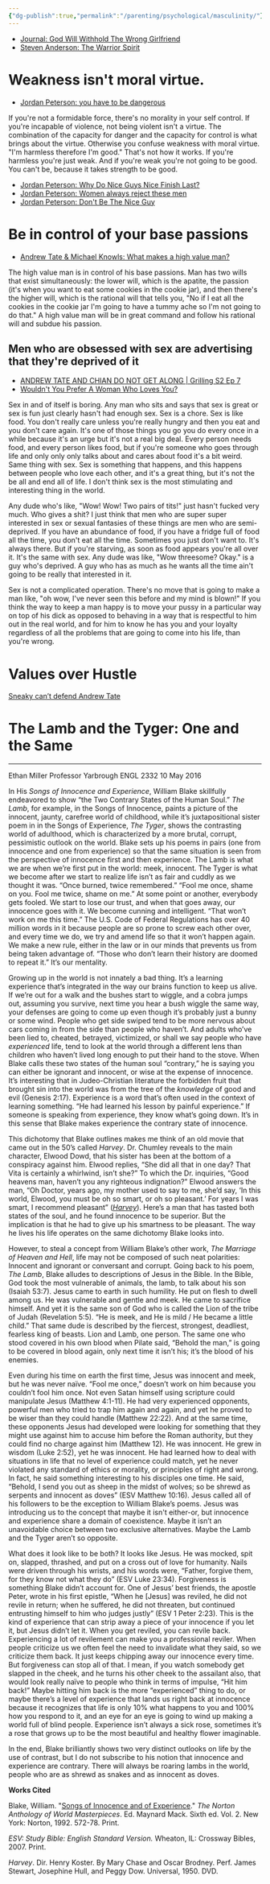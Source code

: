```yaml
---
{"dg-publish":true,"permalink":"/parenting/psychological/masculinity/"}
---
```



* [Journal: God Will Withhold The Wrong Girlfriend](https://youtu.be/yiFUJb9Ynr0?t=525)
* [Steven Anderson: The Warrior Spirit](https://www.youtube.com/watch?v=cQ_Q3krqA0g&t=13s)

# Weakness isn't moral virtue.
* [Jordan Peterson: you have to be dangerous](https://www.youtube.com/watch?v=XLQlh1G9Ldw)

If you're not a formidable force, there's no morality in your self control. If you're incapable of violence, not being violent isn't a virtue. The combination of the capacity for danger and the capacity for control is what brings about the virtue. Otherwise you confuse weakness with moral virtue. "I'm harmless therefore I'm good." That's not how it works. If you're harmless you're just weak. And if you're weak you're not going to be good. You can't be, because it takes strength to be good. 

* [Jordan Peterson: Why Do Nice Guys Nice Finish Last?](https://www.youtube.com/watch?v=di2FM8WZI5E)
* [Jordan Peterson: Women always reject these men](https://www.youtube.com/watch?v=UtcUOEIM7E0)
* [Jordan Peterson: Don't Be The Nice Guy](https://www.youtube.com/watch?v=fesSvXKxYd0)

# Be in control of your base passions
* [Andrew Tate & Michael Knowls: What makes a high value man?](https://www.youtube.com/watch?v=VLUgseVJheE&t=1304s)

The high value man is in control of his base passions. Man has two wills that exist simultaneously: the lower will, which is the apatite, the passion (it's when you want to eat some cookies in the cookie jar), and then there's the higher will, which is the rational will that tells you, "No if I eat all the cookies in the cookie jar I'm going to have a tummy ache so I'm not going to do that." A high value man will be in great command and follow his rational will and subdue his passion.

## Men who are obsessed with sex are advertising that they're deprived of it
* [ANDREW TATE AND CHIAN DO NOT GET ALONG | Grilling S2 Ep 7](https://youtu.be/m1S9oOgnGp0?t=2864)
* [Wouldn't You Prefer A Woman Who Loves You?](https://www.youtube.com/clip/Ugkx9qrhj0jgJwA63PIyY9rWhMGHJIayMXPw)

Sex in and of itself is boring. Any man who sits and says that sex is great or sex is fun just clearly hasn't had enough sex. Sex is a chore. Sex is like food. You don't really care unless you're really hungry and then you eat and you don't care again. It's one of those things you go you do every once in a while because it's an urge but it's not a real big deal. Every person needs food, and every person likes food, but if you're someone who goes through life and only only only talks
about and cares about food it's a bit weird. Same thing with sex. Sex is something that happens, and this happens between people who love each other, and it's a great thing, but it's not the be all and end all of life. I don't think sex is the most stimulating and interesting thing in the world. 

Any dude who's like, "Wow! Wow! Two pairs of tits!" just hasn't fucked very much. Who gives a shit? I just think that men who are super super interested in sex or sexual fantasies of these things are men who are semi-deprived. If you have an abundance of food, if you have a fridge full of food all the time, you don't eat all the time. Sometimes you just don't want to. It's always there. But if you're starving, as soon as food appears you're all over it. It's the same with sex. Any dude was like, "Wow threesome? Okay." is a guy who's deprived. A guy who has as much as he wants all the time ain't going to be really that interested in it.

Sex is not a complicated operation. There's no move that is going to make a man like, "oh wow, I've never seen this before and my mind is blown!" If you think the way to keep a man happy is to move your pussy in a particular way on top of his dick as opposed to behaving in a way that is respectful to him out in the real world, and for him to know he has you and your loyalty regardless of all the problems that are going to come into his life, than you're wrong.

# Values over Hustle

[Sneaky can’t defend Andrew Tate](https://youtube.com/shorts/uRwsln3Xei8?feature=share)


# The Lamb and the Tyger: One and the Same
---
Ethan Miller
Professor Yarbrough
ENGL 2332
10 May 2016

In His _Songs of Innocence and Experience_, William Blake skillfully endeavored to show “the Two Contrary States of the Human Soul.” _The Lamb_, for example, in the Songs of Innocence, paints a picture of the innocent, jaunty, carefree world of childhood, while it’s juxtapositional sister poem in in the Songs of Experience, _The Tyger_, shows the contrasting world of adulthood, which is characterized by a more brutal, corrupt, pessimistic outlook on the world. Blake sets up his poems in pairs (one from innocence and one from experience) so that the same situation is seen from the perspective of innocence first and then experience. The Lamb is what we are when we’re first put in the world: meek, innocent. The Tyger is what we become after we start to realize life isn’t as fair and cuddly as we thought it was. “Once burned, twice remembered.” “Fool me once, shame on you. Fool me twice, shame on me.” At some point or another, everybody gets fooled. We start to lose our trust, and when that goes away, our innocence goes with it. We become cunning and intelligent. “That won’t work on me this time.” The U.S. Code of Federal Regulations has over 40 million words in it because people are so prone to screw each other over, and every time we do, we try and amend life so that it won’t happen again. We make a new rule, either in the law or in our minds that prevents us from being taken advantage of. “Those who don’t learn their history are doomed to repeat it.” It’s our mentality.

Growing up in the world is not innately a bad thing. It’s a learning experience that’s integrated in the way our brains function to keep us alive. If we’re out for a walk and the bushes start to wiggle, and a cobra jumps out, assuming you survive, next time you hear a bush wiggle the same way, your defenses are going to come up even though it’s probably just a bunny or some wind. People who get side swiped tend to be more nervous about cars coming in from the side than people who haven’t. And adults who’ve been lied to, cheated, betrayed, victimized, or shall we say people who have _experienced_ life, tend to look at the world through a different lens than children who haven’t lived long enough to put their hand to the stove. When Blake calls these two states of the human soul “contrary,” he is saying you can either be ignorant and innocent, or wise at the expense of innocence. It’s interesting that in Judeo-Christian literature the forbidden fruit that brought sin into the world was from the tree of the _knowledge_ of good and evil (Genesis 2:17). Experience is a word that’s often used in the context of learning something. “He had learned his lesson by painful experience.” If someone is speaking from experience, they know what’s going down. It’s in this sense that Blake makes experience the contrary state of innocence.

This dichotomy that Blake outlines makes me think of an old movie that came out in the 50’s called _Harvey_. Dr. Chumley reveals to the main character, Elwood Dowd, that his sister has been at the bottom of a conspiracy against him. Elwood replies, “She did all that in one day? That Vita is certainly a whirlwind, isn’t she?” To which the Dr. inquiries, “Good heavens man, haven’t you any righteous indignation?” Elwood answers the man, “Oh Doctor, years ago, my mother used to say to me, she’d say, ‘In this world, Elwood, you must be oh so smart, or oh so pleasant.’ For years I was smart, I recommend pleasant” ([_Harvey_](https://www.youtube.com/watch?v=UUOxEwCuEgQ)). Here’s a man that has tasted both states of the soul, and he found innocence to be superior. But the implication is that he had to give up his smartness to be pleasant. The way he lives his life operates on the same dichotomy Blake looks into.

However, to steal a concept from William Blake’s other work, _The Marriage of Heaven and Hell_, life may not be composed of such neat polarities: Innocent and ignorant or conversant and corrupt. Going back to his poem, _The Lamb_, Blake alludes to descriptions of Jesus in the Bible. In the Bible, God took the most vulnerable of animals, the lamb, to talk about his son (Isaiah 53:7). Jesus came to earth in such humility. He put on flesh to dwell among us. He was vulnerable and gentle and meek. He came to sacrifice himself. And yet it is the same son of God who is called the Lion of the tribe of Judah (Revelation 5:5). “He is meek, and He is mild / He became a little child.” That same dude is described by the fiercest, strongest, deadliest, fearless king of beasts. Lion and Lamb, one person. The same one who stood covered in his own blood when Pilate said, “Behold the man,” is going to be covered in blood again, only next time it isn’t his; it’s the blood of his enemies.

Even during his time on earth the first time, Jesus was innocent and meek, but he was never naïve. “Fool me once,” doesn’t work on him because you couldn’t fool him once. Not even Satan himself using scripture could manipulate Jesus (Matthew 4:1-11). He had very experienced opponents, powerful men who tried to trap him again and again, and yet he proved to be wiser than they could handle (Matthew 22:22). And at the same time, these opponents Jesus had developed were looking for something that they might use against him to accuse him before the Roman authority, but they could find no charge against him (Matthew 12). He was innocent. He grew in wisdom (Luke 2:52), yet he was innocent. He had learned how to deal with situations in life that no level of experience could match, yet he never violated any standard of ethics or morality, or principles of right and wrong. In fact, he said something interesting to his disciples one time. He said, “Behold, I send you out as sheep in the midst of wolves; so be shrewd as serpents and innocent as doves” (ESV Matthew 10:16). Jesus called all of his followers to be the exception to William Blake’s poems. Jesus was introducing us to the concept that maybe it isn't either-or, but innocence and experience share a domain of coexistence. Maybe it isn’t an unavoidable choice between two exclusive alternatives. Maybe the Lamb and the Tyger aren’t so opposite.

What does it look like to be both? It looks like Jesus. He was mocked, spit on, slapped, thrashed, and put on a cross out of love for humanity. Nails were driven through his wrists, and his words were, “Father, forgive them, for they know not what they do” (ESV Luke 23:34). Forgiveness is something Blake didn’t account for. One of Jesus’ best friends, the apostle Peter, wrote in his first epistle, “When he [Jesus] was reviled, he did not revile in return; when he suffered, he did not threaten, but continued entrusting himself to him who judges justly” (ESV 1 Peter 2:23). This is the kind of experience that can strip away a piece of your innocence if you let it, but Jesus didn’t let it. When you get reviled, you can revile back. Experiencing a lot of revilement can make you a professional reviler. When people criticize us we often feel the need to invalidate what they said, so we criticize them back. It just keeps chipping away our innocence every time. But forgiveness can stop all of that. I mean, if you watch somebody get slapped in the cheek, and he turns his other cheek to the assailant also, that would look really naïve to people who think in terms of impulse, “Hit him back!” Maybe hitting him back is the more “experienced” thing to do, or maybe there’s a level of experience that lands us right back at innocence because it recognizes that life is only 10% what happens to you and 100% how you respond to it, and an eye for an eye is going to wind up making a world full of blind people. Experience isn’t always a sick rose, sometimes it’s a rose that grows up to be the most beautiful and healthy flower imaginable.

In the end, Blake brilliantly shows two very distinct outlooks on life by the use of contrast, but I do not subscribe to his notion that innocence and experience are contrary. There will always be roaring lambs in the world, people who are as shrewd as snakes and as innocent as doves.

**Works Cited**

Blake, William. "[Songs of Innocence and of Experience](https://www.gutenberg.org/files/1934/1934-h/1934-h.htm)." _The Norton Anthology of World Masterpieces_. Ed. Maynard Mack. Sixth ed. Vol. 2. New York: Norton, 1992. 572-78. Print.

_ESV: Study Bible: English Standard Version._ Wheaton, IL: Crossway Bibles, 2007. Print.

_Harvey_. Dir. Henry Koster. By Mary Chase and Oscar Brodney. Perf. James Stewart, Josephine Hull, and Peggy Dow. Universal, 1950. DVD.